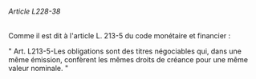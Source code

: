 ###### Article L228-38

Comme il est dit à l'article L. 213-5 du code monétaire et financier :

" Art. L213-5-Les obligations sont des titres négociables qui, dans une même émission, confèrent les mêmes droits de créance pour une même valeur nominale. "

